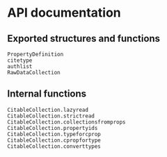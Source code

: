 # API documentation

## Exported structures and functions




```@docs
PropertyDefinition
citetype
authlist
RawDataCollection
```


## Internal functions

```@docs
CitableCollection.lazyread
CitableCollection.strictread
CitableCollection.collectionsfromprops
CitableCollection.propertyids
CitableCollection.typeforcprop
CitableCollection.cpropfortype
CitableCollection.converttypes
```